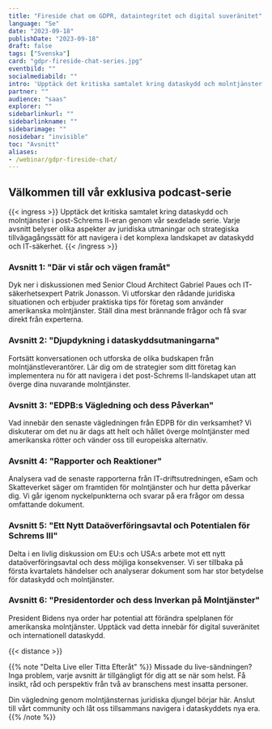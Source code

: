```yaml
---
title: "Fireside chat om GDPR, dataintegritet och digital suveränitet"
language: "Se"
date: "2023-09-18"
publishDate: "2023-09-18"
draft: false
tags: ["Svenska"]
card: "gdpr-fireside-chat-series.jpg"
eventbild: ""
socialmediabild: ""
intro: 'Upptäck det kritiska samtalet kring dataskydd och molntjänster i post-Schrems II-eran genom vår sexdelade serie.'
partner: ""
audience: "saas"
explorer: ""
sidebarlinkurl: ""
sidebarlinkname: ""
sidebarimage: ""
nosidebar: "invisible"
toc: "Avsnitt"
aliases:
- /webinar/gdpr-fireside-chat/
---
```



## Välkommen till vår exklusiva podcast-serie

{{< ingress >}}
Upptäck det kritiska samtalet kring dataskydd och molntjänster i post-Schrems II-eran genom vår sexdelade serie. Varje avsnitt belyser olika aspekter av juridiska utmaningar och strategiska tillvägagångssätt för att navigera i det komplexa landskapet av dataskydd och IT-säkerhet.
{{< /ingress >}}

### Avsnitt 1: "Där vi står och vägen framåt"
Dyk ner i diskussionen med Senior Cloud Architect Gabriel Paues och IT-säkerhetsexpert Patrik Jonasson. Vi utforskar den rådande juridiska situationen och erbjuder praktiska tips för företag som använder amerikanska molntjänster. Ställ dina mest brännande frågor och få svar direkt från experterna.

### Avsnitt 2: "Djupdykning i dataskyddsutmaningarna"
Fortsätt konversationen och utforska de olika budskapen från molntjänstleverantörer. Lär dig om de strategier som ditt företag kan implementera nu för att navigera i det post-Schrems II-landskapet utan att överge dina nuvarande molntjänster.

### Avsnitt 3: "EDPB:s Vägledning och dess Påverkan"
Vad innebär den senaste vägledningen från EDPB för din verksamhet? Vi diskuterar om det nu är dags att helt och hållet överge molntjänster med amerikanska rötter och vänder oss till europeiska alternativ.

### Avsnitt 4: "Rapporter och Reaktioner"
Analysera vad de senaste rapporterna från IT-driftsutredningen, eSam och Skatteverket säger om framtiden för molntjänster och hur detta påverkar dig. Vi går igenom nyckelpunkterna och svarar på era frågor om dessa omfattande dokument.

### Avsnitt 5: "Ett Nytt Dataöverföringsavtal och Potentialen för Schrems III"
Delta i en livlig diskussion om EU:s och USA:s arbete mot ett nytt dataöverföringsavtal och dess möjliga konsekvenser. Vi ser tillbaka på första kvartalets händelser och analyserar dokument som har stor betydelse för dataskydd och molntjänster.

### Avsnitt 6: "Presidentorder och dess Inverkan på Molntjänster"
President Bidens nya order har potential att förändra spelplanen för amerikanska molntjänster. Upptäck vad detta innebär för digital suveränitet och internationell dataskydd.

{{< distance >}}

{{% note "Delta Live eller Titta Efteråt" %}}
Missade du live-sändningen? Inga problem, varje avsnitt är tillgängligt för dig att se när som helst. Få insikt, råd och perspektiv från två av branschens mest insatta personer.

Din vägledning genom molntjänsternas juridiska djungel börjar här. Anslut till vårt community och låt oss tillsammans navigera i dataskyddets nya era.
{{% /note %}}